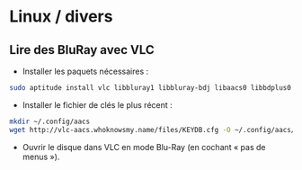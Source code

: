  # Linux / divers

## Lire des BluRay avec VLC

* Installer les paquets nécessaires :
```bash
sudo aptitude install vlc libbluray1 libbluray-bdj libaacs0 libbdplus0
```
* Installer le fichier de clés le plus récent :
```bash
mkdir ~/.config/aacs
wget http://vlc-aacs.whoknowsmy.name/files/KEYDB.cfg -O ~/.config/aacs/KEYDB.cfg
```
* Ouvrir le disque dans VLC en mode Blu-Ray (en cochant « pas de menus »).
